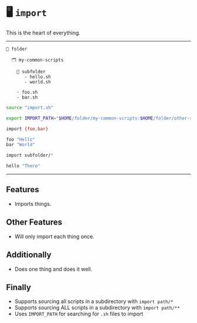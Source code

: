# 🖥️ `import`

This is the heart of everything.

---

```
📂 folder

  🗂️ my-common-scripts

    📁 subfolder
       - hello.sh
       - world.sh

    - foo.sh
    - bar.sh
```

```sh
source "import.sh"

export IMPORT_PATH="$HOME/folder/my-common-scripts:$HOME/folder/other-scripts"
```

```sh
import {foo,bar}

foo "Hello"
bar "World"
```

```sh
import subfolder/*

hello "There"
```

---

## Features

- Imports things.

## Other Features

- Will only import each thing once.

## Additionally

- Does one thing and does it well.

## Finally

- Supports sourcing all scripts in a subdirectory with `import path/*`
- Supports sourcing ALL scripts in a subdirectory with `import path/**`
- Uses `IMPORT_PATH` for searching for `.sh` files to import
